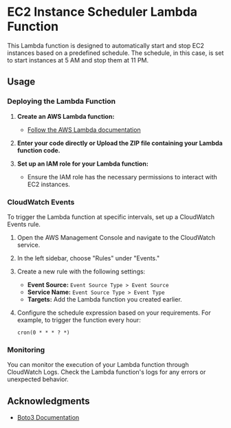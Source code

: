 # EC2 Instance Scheduler Lambda Function

This Lambda function is designed to automatically start and stop EC2 instances based on a predefined schedule. The schedule, in this case, is set to start instances at 5 AM and stop them at 11 PM.


## Usage

### Deploying the Lambda Function

1. **Create an AWS Lambda function:**
   - [Follow the AWS Lambda documentation](https://docs.aws.amazon.com/lambda/latest/dg/getting-started.html)

2. **Enter your code directly or Upload the ZIP file containing your Lambda function code.**

3. **Set up an IAM role for your Lambda function:**
   - Ensure the IAM role has the necessary permissions to interact with EC2 instances.

### CloudWatch Events

To trigger the Lambda function at specific intervals, set up a CloudWatch Events rule.

1. Open the AWS Management Console and navigate to the CloudWatch service.

2. In the left sidebar, choose "Rules" under "Events."

3. Create a new rule with the following settings:
    - **Event Source:** `Event Source Type > Event Source`
    - **Service Name:** `Event Source Type > Event Type`
    - **Targets:** Add the Lambda function you created earlier.

4. Configure the schedule expression based on your requirements. For example, to trigger the function every hour:

    ```plaintext
    cron(0 * * * ? *)
    ```

### Monitoring

You can monitor the execution of your Lambda function through CloudWatch Logs. Check the Lambda function's logs for any errors or unexpected behavior.

## Acknowledgments

- [Boto3 Documentation](https://boto3.amazonaws.com/v1/documentation/api/latest/index.html)
